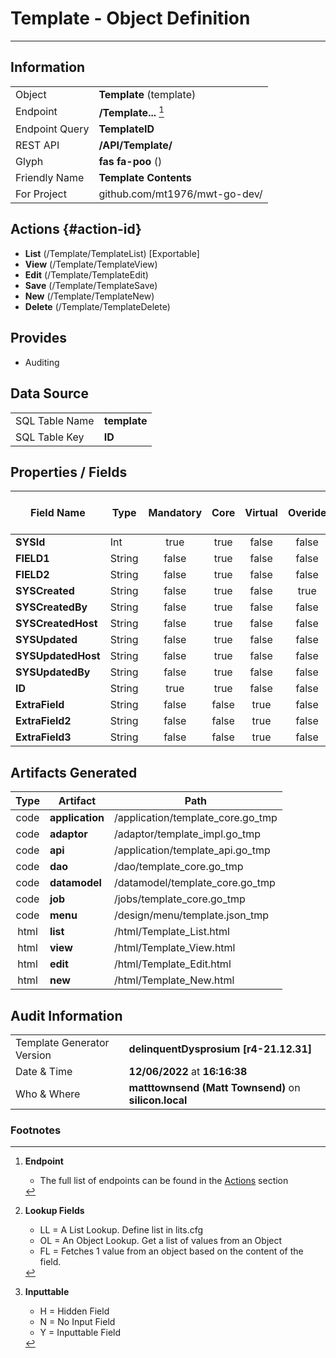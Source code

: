 # **Template** - Object Definition
---
##  Information
|   |   |
|---|---|
|Object         |**Template** (template) |
|Endpoint 	    |**/Template...** [^1]|
|Endpoint Query |**TemplateID**|
|REST API|**/API/Template/**|
Glyph|**fas fa-poo** ()
Friendly Name|**Template Contents**|
|For Project    |github.com/mt1976/mwt-go-dev/|

##  Actions {#action-id}
* **List** (/Template/TemplateList) [Exportable]
* **View** (/Template/TemplateView)
* **Edit** (/Template/TemplateEdit)
* **Save** (/Template/TemplateSave)
* **New** (/Template/TemplateNew)
* **Delete** (/Template/TemplateDelete)







##  Provides


* Auditing 




##  Data Source 
|   |   |
|---|---|
SQL Table Name       | **template**
SQL Table Key | **ID**



##  Properties / Fields
| Field Name| Type | Mandatory | Core | Virtual | Overide | Lookup [^2]| Lookup Object      | Lookup Field Source         | Lookup Return Value                | Inputable [^3]|DB Column|Default Value|
| -- | --  | :--: | :--: | :--: |:--: |:--: |:--: |-- |-- |:--: |-- | --|
|**SYSId**|Int|true|true|false|false|||||NH|_id|0|
|**FIELD1**|String|false|true|false|false|LL|YN|||Y|FIELD1|N|
|**FIELD2**|String|false|true|false|false|OL|Firm|Firm|FullName|Y|FIELD2||
|**SYSCreated**|String|false|true|false|true|||||NH|_created||
|**SYSCreatedBy**|String|false|true|false|false|||||NH|_createdBy||
|**SYSCreatedHost**|String|false|true|false|false|||||NH|_createdHost||
|**SYSUpdated**|String|false|true|false|false|||||NH|_updated||
|**SYSUpdatedHost**|String|false|true|false|false|||||NH|_updatedHost||
|**SYSUpdatedBy**|String|false|true|false|false|||||NH|_updatedBy||
|**ID**|String|true|true|false|false|||||Y|ID||
|**ExtraField**|String|false|false|true|false|||||Y|||
|**ExtraField2**|String|false|false|true|false|||||N||Hummous|
|**ExtraField3**|String|false|false|true|false|FL|Firm|Firm|FullName|Y|||


##  Artifacts Generated
| Type | Artifact | Path|
| :--: | -- | -- |
| code | **application** | /application/template_core.go_tmp |
| code | **adaptor** | /adaptor/template_impl.go_tmp |
| code | **api** | /application/template_api.go_tmp |
| code | **dao** | /dao/template_core.go_tmp |
| code | **datamodel** | /datamodel/template_core.go_tmp |
| code | **job** | /jobs/template_core.go_tmp |
| code | **menu** | /design/menu/template.json_tmp |
| html | **list** | /html/Template_List.html |
| html | **view** | /html/Template_View.html |
| html | **edit** | /html/Template_Edit.html |
| html | **new** | /html/Template_New.html |


## Audit Information
|   |   |
|---|---|
Template Generator Version   | **delinquentDysprosium [r4-21.12.31]**
Date & Time		     | **12/06/2022** at **16:16:38**
Who & Where		     | **matttownsend (Matt Townsend)** on **silicon.local**

### Footnotes
[^1]: **Endpoint**
    * The full list of endpoints can be found in the [Actions](#action-id) section
[^2]: **Lookup Fields**
    * LL = A List Lookup. Define list in lits.cfg
    * OL = An Object Lookup. Get a list of values from an Object
    * FL = Fetches 1 value from an object based on the content of the field. 
[^3]: **Inputtable**   
    * H = Hidden Field
    * N = No Input Field
    * Y = Inputtable Field